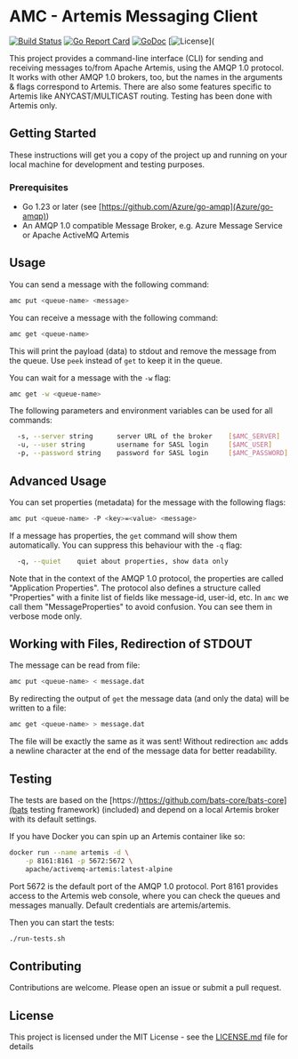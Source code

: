 # AMC - Artemis Messaging Client

[![Build Status](https://travis-ci.org/makibytes/amc.svg?branch=master)](https://travis-ci.org/makibytes/amc)
[![Go Report Card](https://goreportcard.com/badge/github.com/makibytes/amc)](https://goreportcard.com/report/github.com/makibytes/amc)
[![GoDoc](https://godoc.org/github.com/makibytes/amc?status.svg)](https://godoc.org/github.com/makibytes/amc)
[![License](https://img.shields.io/badge/license-MIT-blue.svg)](

This project provides a command-line interface (CLI) for sending and receiving messages to/from Apache Artemis,
using the AMQP 1.0 protocol. It works with other AMQP 1.0 brokers, too, but the names in the arguments & flags
correspond to Artemis. There are also some features specific to Artemis like ANYCAST/MULTICAST routing.
Testing has been done with Artemis only.

## Getting Started

These instructions will get you a copy of the project up and running on your local machine for development and testing purposes.

### Prerequisites

- Go 1.23 or later (see [https://github.com/Azure/go-amqp](Azure/go-amqp))
- An AMQP 1.0 compatible Message Broker, e.g. Azure Message Service or Apache
  ActiveMQ Artemis

## Usage

You can send a message with the following command:

```sh
amc put <queue-name> <message>
```

You can receive a message with the following command:

```sh
amc get <queue-name>
```

This will print the payload (data) to stdout and remove the message from the
queue. Use `peek` instead of `get` to keep it in the queue.

You can wait for a message with the `-w` flag:

```sh
amc get -w <queue-name>
```

The following parameters and environment variables can be used for all commands:

```sh
  -s, --server string      server URL of the broker    [$AMC_SERVER]
  -u, --user string        username for SASL login     [$AMC_USER]
  -p, --password string    password for SASL login     [$AMC_PASSWORD]
```

## Advanced Usage

You can set properties (metadata) for the message with the following flags:

```sh
amc put <queue-name> -P <key>=<value> <message>
```

If a message has properties, the `get` command will show them automatically.
You can suppress this behaviour with the `-q` flag:

```sh
  -q, --quiet    quiet about properties, show data only
```

Note that in the context of the AMQP 1.0 protocol, the properties are called
"Application Properties". The protocol also defines a structure called
"Properties" with a finite list of fields like message-id, user-id, etc. In
`amc` we call them "MessageProperties" to avoid confusion. You can see them
in verbose mode only.

## Working with Files, Redirection of STDOUT

The message can be read from file:

```sh
amc put <queue-name> < message.dat
```

By redirecting the output of `get` the message data (and only the data) will
be written to a file:

```sh
amc get <queue-name> > message.dat
```

The file will be exactly the same as it was sent! Without redirection `amc`
adds a newline character at the end of the message data for better readability.

## Testing

The tests are based on the [https://https://github.com/bats-core/bats-core](bats testing framework)
(included) and depend on a local Artemis broker with its default settings.

If you have Docker you can spin up an Artemis container like so:

```sh
docker run --name artemis -d \
    -p 8161:8161 -p 5672:5672 \
    apache/activemq-artemis:latest-alpine
```

Port 5672 is the default port of the AMQP 1.0 protocol. Port 8161 provides access to the Artemis web console,
where you can check the queues and messages manually. Default credentials are artemis/artemis.

Then you can start the tests:

```sh
./run-tests.sh
```

## Contributing

Contributions are welcome. Please open an issue or submit a pull request.

## License

This project is licensed under the MIT License - see the [LICENSE.md](LICENSE.md) file for details
